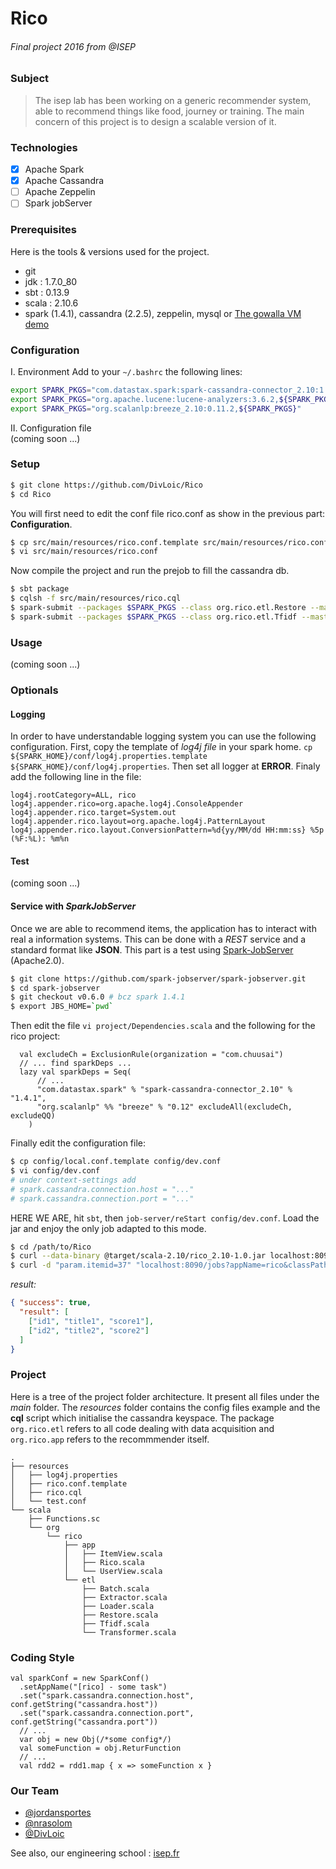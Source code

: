 # Rico
###### Final project 2016 from @ISEP

### Subject
>The isep lab has been working on a generic recommender system, able to recommend
>things like food, journey or training. The main concern of this project is to design a scalable version of it.

### Technologies
- [X] Apache Spark
- [X] Apache Cassandra
- [ ] Apache Zeppelin
- [ ] Spark jobServer

### Prerequisites
Here is the tools & versions used for the project.
- git
- jdk   : 1.7.0_80
- sbt   : 0.13.9
- scala : 2.10.6
- spark (1.4.1), cassandra (2.2.5), zeppelin, mysql or
[The gowalla VM demo](https://github.com/natalinobusa/gowalla-spark-demo)


### Configuration
I. Environment
Add to your `~/.bashrc` the following lines:
```sh
export SPARK_PKGS="com.datastax.spark:spark-cassandra-connector_2.10:1.4.1"
export SPARK_PKGS="org.apache.lucene:lucene-analyzers:3.6.2,${SPARK_PKGS}"
export SPARK_PKGS="org.scalanlp:breeze_2.10:0.11.2,${SPARK_PKGS}"
```
II. Configuration file    
(coming soon ...)

### Setup

```bash
$ git clone https://github.com/DivLoic/Rico
$ cd Rico
```

You will first need to edit the conf file rico.conf as show in the previous part: **Configuration**.
```bash
$ cp src/main/resources/rico.conf.template src/main/resources/rico.conf
$ vi src/main/resources/rico.conf
```

Now compile the project and run the prejob to fill the cassandra db.
```bash
$ sbt package
$ cqlsh -f src/main/resources/rico.cql
$ spark-submit --packages $SPARK_PKGS --class org.rico.etl.Restore --master <your-master>
$ spark-submit --packages $SPARK_PKGS --class org.rico.etl.Tfidf --master <your-master>
```
### Usage

(coming soon ...)

### Optionals

#### Logging
In order to have understandable logging system you can use the following
configuration. First, copy the template of *log4j file* in your spark home.
`cp ${SPARK_HOME}/conf/log4j.properties.template ${SPARK_HOME}/conf/log4j.properties`.
Then set all logger at **ERROR**. Finaly add the following line in the file:
```properties
log4j.rootCategory=ALL, rico
log4j.appender.rico=org.apache.log4j.ConsoleAppender
log4j.appender.rico.target=System.out
log4j.appender.rico.layout=org.apache.log4j.PatternLayout
log4j.appender.rico.layout.ConversionPattern=%d{yy/MM/dd HH:mm:ss} %5p (%F:%L): %m%n
```

#### Test
(coming soon ...)

#### Service with *SparkJobServer*
Once we are able to recommend items, the application has to interact with real a information
systems. This can be done with a *REST* service and a standard format like **JSON**. This part
is a test using [Spark-JobServer](https://github.com/spark-jobserver/spark-jobserver) (Apache2.0).
```bash
$ git clone https://github.com/spark-jobserver/spark-jobserver.git
$ cd spark-jobserver
$ git checkout v0.6.0 # bcz spark 1.4.1
$ export JBS_HOME=`pwd`
```
Then edit the file `vi project/Dependencies.scala` and the following for the rico project:
```{scala}
  val excludeCh = ExclusionRule(organization = "com.chuusai")
  // ... find sparkDeps ...
  lazy val sparkDeps = Seq(
      // ...
      "com.datastax.spark" % "spark-cassandra-connector_2.10" % "1.4.1",
      "org.scalanlp" %% "breeze" % "0.12" excludeAll(excludeCh, excludeQQ)
    )
```
Finally edit the configuration file:
```bash
$ cp config/local.conf.template config/dev.conf
$ vi config/dev.conf
# under context-settings add
# spark.cassandra.connection.host = "..."
# spark.cassandra.connection.port = "..."
```
HERE WE ARE, hit `sbt`, then `job-server/reStart config/dev.conf`. Load the jar and enjoy the
only job adapted to this mode.
```bash
$ cd /path/to/Rico
$ curl --data-binary @target/scala-2.10/rico_2.10-1.0.jar localhost:8090/jars/rico
$ curl -d "param.itemid=37" "localhost:8090/jobs?appName=rico&classPath=org.rico.app.ItemViewService&sync=true&timeout=999"
```
*result:*
```json
{ "success": true,
  "result": [
    ["id1", "title1", "score1"],
    ["id2", "title2", "score2"]
  ]
}
```

### Project
Here is a tree of the project folder architecture. It present all files under the
*main* folder. The *resources* folder contains the config files example and the **cql**
script which initialise the cassandra keyspace. The package `org.rico.etl` refers to all
code dealing with data acquisition and `org.rico.app` refers to the recommmender itself.
```
.
├── resources
│   ├── log4j.properties
│   ├── rico.conf.template
│   ├── rico.cql
│   └── test.conf
└── scala
    ├── Functions.sc
    └── org
        └── rico
            ├── app
            │   ├── ItemView.scala
            │   ├── Rico.scala
            │   └── UserView.scala
            └── etl
                ├── Batch.scala
                ├── Extractor.scala
                ├── Loader.scala
                ├── Restore.scala
                ├── Tfidf.scala
                └── Transformer.scala
```

### Coding Style

```{scala}
val sparkConf = new SparkConf()
  .setAppName("[rico] - some task")
  .set("spark.cassandra.connection.host", conf.getString("cassandra.host"))
  .set("spark.cassandra.connection.port", conf.getString("cassandra.port"))
  // ...
  var obj = new Obj(/*some config*/)
  val someFunction = obj.ReturFunction
  // ...
  val rdd2 = rdd1.map { x => someFunction x }
```

### Our Team
- [@jordansportes](https://github.com/jordansportes8355)
- [@nrasolom](https://github.com/nrasolom)
- [@DivLoic](https://github.com/DivLoic)

See also, our engineering school : [isep.fr](http://www.isep.fr)
